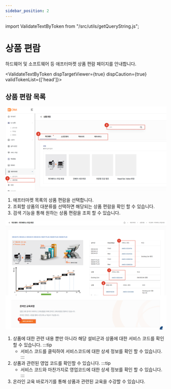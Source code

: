 ```yaml
---
sidebar_position: 2
---
```


import ValidateTextByToken from "/src/utils/getQueryString.js";

# 상품 편람

하드웨어 및 소프트웨어 등 애프터마켓 상품 편람 페이지를 안내합니다.

<ValidateTextByToken dispTargetViewer={true} dispCaution={true} validTokenList={['head']}>

## 상품 편람 목록

![016](./img/016.png)

1. 애프터마켓 목록의 상품 편람을 선택합니다. 
1. 조회할 상품의 대분류를 선택하면 해당되는 상품 편람을 확인 할 수 있습니다. 
1. 검색 기능을 통해 원하는 상품 편람을 조회 할 수 있습니다. 

![017](./img/017.png)
1. 상품에 대한 관련 내용 뿐만 아니라 해당 설비군과 상품에 대한 서비스 코드를 확인 할 수 있습니다. 
    :::tip
    - 서비스 코드를 클릭하여 서비스코드에 대한 상세 정보를 확인 할 수 있습니다.
    :::
1. 상품과 관련된 영업 코드를 확인할 수 있습니다. 
    :::tip
    - 서비스 코드와 마찬가지로 영업코드에 대한 상세 정보를 확인 할 수 있습니다.
    :::
1. 온라인 교육 바로가기를 통해 상품과 관련된 교육을 수강할 수 있습니다. 



</ValidateTextByToken>
